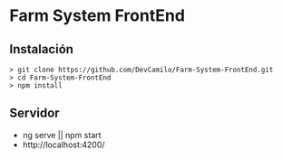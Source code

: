 # Farm System FrontEnd

## Instalación
```
> git clone https://github.com/DevCamilo/Farm-System-FrontEnd.git
> cd Farm-System-FrontEnd
> npm install
```

## Servidor
- ng serve || npm start
- http://localhost:4200/
